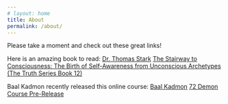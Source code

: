 ```yaml
---
# layout: home
title: About
permalink: /about/
---
```



Please take a moment and check out these great links!

Here is an amazing book to read:
[Dr. Thomas Stark](https://www.amazon.com/Dr.-Thomas-Stark/e/B075J9RNJP%3Fref=db)
[The Stairway to Consciousness: The Birth of Self-Awareness from Unconscious Archetypes (The Truth Series Book 12)](https://www.amazon.com/gp/aw/d/B07KY6QGN6/ref=dbs_a_w_dp_b07k)

Baal Kadmon recently released this online course:
[Baal Kadmon](https://github.com/jekyll)
[72 Demon Course Pre-Release](https://github.com/jekyll/jekyll)
